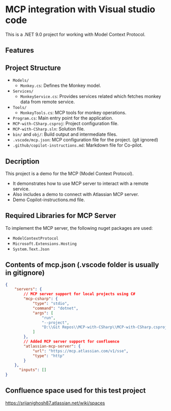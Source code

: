 # MCP integration with Visual studio code
This is a .NET 9.0 project for working with Model Context Protocol.

## Features

## Project Structure
- `Models/`
	- `Monkey.cs`: Defines the Monkey model.
- `Services/`
	- `MonkeyService.cs`: Provides services related which fetches monkey data from remote service.
- `Tools/`
	- `MonkeyTools.cs`: MCP tools for monkey operations.
- `Program.cs`: Main entry point for the application.
- `MCP-with-CSharp.csproj`: Project configuration file.
- `MCP-with-CSharp.sln`: Solution file.
- `bin/` and `obj/`: Build output and intermediate files.
 - `.vscode/mcp.json`: MCP configuration file for the project. (git ignored)
 -  `.github/copilot-instructions.md`: Markdown file for Co-pilot.

## Decription

This project is a demo for the MCP (Model Context Protocol).
- It demonstrates how to use MCP server to interact with a remote service.
- Also includes a demo to connect with Atlassian MCP server.
- Demo Copilot-instructions.md file.

## Required Libraries for MCP Server
To implement the MCP server, the following nuget packages are used:
- `ModelContextProtocol`
- `Microsoft.Extensions.Hosting`
- `System.Text.Json`

## Contents of mcp.json (.vscode folder is usually in gitignore)

```json
{
	"servers": {
		// MCP server support for local projects using C#
		"mcp-csharp": {
			"type": "stdio",
			"command": "dotnet",
			"args": [
                "run",
                "--project",
                "D:\\Git Repos\\MCP-with-CSharp\\MCP-with-CSharp.csproj"
            ]
		},
		// Added MCP server support for confluence
		"atlassian-mcp-server": {
			"url": "https://mcp.atlassian.com/v1/sse",
			"type": "http"
    	}
	},
	  "inputs": []
}
```

## Confluence space used for this test project
https://srijanighosh87.atlassian.net/wiki/spaces

